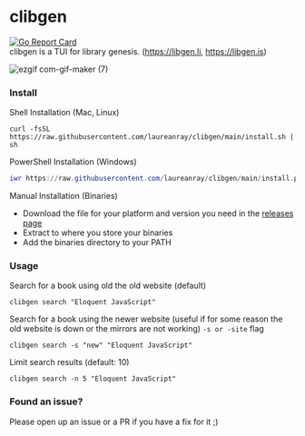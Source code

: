 # clibgen
[![Go Report Card](https://goreportcard.com/badge/github.com/laureanray/clibgen)](https://goreportcard.com/report/github.com/laureanray/clibgen)  
clibgen is a TUI for library genesis. (https://libgen.li, https://libgen.is)

![ezgif com-gif-maker (7)](https://user-images.githubusercontent.com/22195710/180980454-4e0c95b5-1df3-4891-84f0-9b92d0ac12d4.gif)

### Install

Shell Installation (Mac, Linux)

```shell
curl -fsSL https://raw.githubusercontent.com/laureanray/clibgen/main/install.sh | sh
```

PowerShell Installation (Windows)

```powershell
iwr https://raw.githubusercontent.com/laureanray/clibgen/main/install.ps1 -useb | iex
```

Manual Installation (Binaries)

- Download the file for your platform and version you need in the [releases page](https://github.com/laureanray/clibgen/releases)
- Extract to where you store your binaries
- Add the binaries directory to your PATH

### Usage

Search for a book using old the old website (default)

```shell
clibgen search "Eloquent JavaScript"
```

Search for a book using the newer website (useful if for some reason the old website is down or the mirrors are not working)
`-s or -site` flag

```shell
clibgen search -s "new" "Eloquent JavaScript"
```

Limit search results (default: 10)

```shell
clibgen search -n 5 "Eloquent JavaScript"
```

### Found an issue?

Please open up an issue or a PR if you have a fix for it ;)
